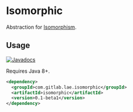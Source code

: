 # Isomorphic

Abstraction for [Isomorphism](https://en.wikipedia.org/wiki/Isomorphism).

## Usage

[![Javadocs](https://javadoc.io/badge/com.gitlab.lae.isomorphic/isomorphic.svg)](https://javadoc.io/doc/com.gitlab.lae.isomorphic/isomorphic)

Requires Java 8+.

```xml
<dependency>
  <groupId>com.gitlab.lae.isomorphic</groupId>
  <artifactId>isomorphic</artifactId>
  <version>0.1-beta1</version>
</dependency>
```
